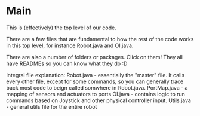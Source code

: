 # Main

This is (effectively) the top level of our code.

There are a few files that are fundamental to how the rest of the code works in this top level, for instance Robot.java and OI.java.

There are also a number of folders or packages. Click on them! They all have READMEs so you can know what they do :D

Integral file explanation:
Robot.java - essentially the "master" file. It calls every other file, except for some commands, so you can generally trace back most code to beign called somwhere in Robot.java.
PortMap.java - a mapping of sensors and actuators to ports
OI.java - contains logic to run commands based on Joystick and other physical controller input.
Utils.java - general utils file for the entire robot
